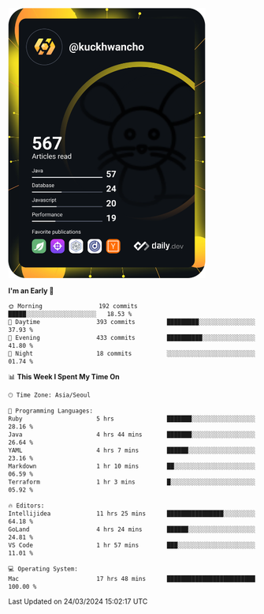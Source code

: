 <a href="https://app.daily.dev/kuckhwancho"><img src="https://github.com/kuckjwi0928/kuckjwi0928/blob/master/devcard.svg" width="400" alt="Kuckjwi Devcard"/></a>

<!--START_SECTION:waka-->
**I'm an Early 🐤** 

```text
🌞 Morning                192 commits         █████░░░░░░░░░░░░░░░░░░░░   18.53 % 
🌆 Daytime                393 commits         █████████░░░░░░░░░░░░░░░░   37.93 % 
🌃 Evening                433 commits         ██████████░░░░░░░░░░░░░░░   41.80 % 
🌙 Night                  18 commits          ░░░░░░░░░░░░░░░░░░░░░░░░░   01.74 % 
```


📊 **This Week I Spent My Time On** 

```text
🕑︎ Time Zone: Asia/Seoul

💬 Programming Languages: 
Ruby                     5 hrs               ███████░░░░░░░░░░░░░░░░░░   28.16 % 
Java                     4 hrs 44 mins       ███████░░░░░░░░░░░░░░░░░░   26.64 % 
YAML                     4 hrs 7 mins        ██████░░░░░░░░░░░░░░░░░░░   23.16 % 
Markdown                 1 hr 10 mins        ██░░░░░░░░░░░░░░░░░░░░░░░   06.59 % 
Terraform                1 hr 3 mins         █░░░░░░░░░░░░░░░░░░░░░░░░   05.92 % 

🔥 Editors: 
Intellijidea             11 hrs 25 mins      ████████████████░░░░░░░░░   64.18 % 
GoLand                   4 hrs 24 mins       ██████░░░░░░░░░░░░░░░░░░░   24.81 % 
VS Code                  1 hr 57 mins        ███░░░░░░░░░░░░░░░░░░░░░░   11.01 % 

💻 Operating System: 
Mac                      17 hrs 48 mins      █████████████████████████   100.00 % 
```


 Last Updated on 24/03/2024 15:02:17 UTC
<!--END_SECTION:waka-->
